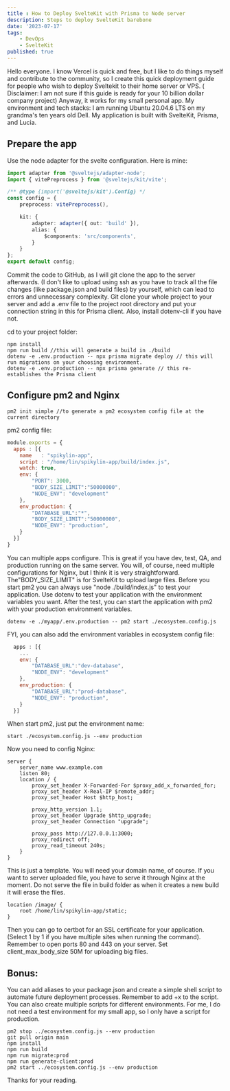 ```yaml
---
title : How to Deploy SvelteKit with Prisma to Node server
description: Steps to deploy SvelteKit barebone
date: '2023-07-17'
tags: 
    - DevOps
    - SvelteKit
published: true
---
```

Hello everyone. I know Vercel is quick and free, but I like to do things myself and contribute to the community, so I create this quick deployment guide for people who wish to deploy Sveltekit to their home server or VPS. ( Disclaimer: I am not sure if this guide is ready for your 10 billion dollar company project) Anyway, it works for my small personal app.
My environment and tech stacks: I am running Ubuntu 20.04.6 LTS on my grandma's ten years old Dell. My application is built with SvelteKit, Prisma, and Lucia.

## Prepare the app

Use the node adapter for the svelte configuration. Here is mine:

```ts
import adapter from '@sveltejs/adapter-node';
import { vitePreprocess } from '@sveltejs/kit/vite';

/** @type {import('@sveltejs/kit').Config} */
const config = {
	preprocess: vitePreprocess(),

	kit: {
		adapter: adapter({ out: 'build' }),
        alias: {
            $components: 'src/components',
        }
	}
};
export default config;
```

Commit the code to GitHub, as I will git clone the app to the server afterwards. (I don't like to upload using ssh as you have to track all the file changes (like package.json and build files) by yourself, which can lead to errors and unnecessary complexity. Git clone your whole project to your server and add a .env file to the project root directory and put your connection string in this for Prisma client. Also, install dotenv-cli if you have not.

cd to your project folder:

```shellscript
npm install
npm run build //this will generate a build in ./build
dotenv -e .env.production -- npx prisma migrate deploy // this will run migrations on your choosing environment.
dotenv -e .env.production -- npx prisma generate // this re-establishes the Prisma client 
```

## Configure pm2 and Nginx

```shellscript
pm2 init simple //to generate a pm2 ecosystem config file at the current directory
```
pm2 config file:

```javascript
module.exports = {
  apps : [{
    name   : "spikylin-app",
    script : "/home/lin/spikylin-app/build/index.js",
    watch: true,
    env: {
        "PORT": 3000,
        "BODY_SIZE_LIMIT":"50000000",
        "NODE_ENV": "development"
    },
    env_production: {
        "DATABASE_URL":"*",
        "BODY_SIZE_LIMIT":"50000000",
        "NODE_ENV": "production",
    }
  }]
}
```
You can multiple apps configure. This is great if you have dev, test, QA, and production running on the same server. You will, of course, need multiple configurations for Nginx, but I think it is very straightforward. The"BODY_SIZE_LIMIT" is for SvelteKit to upload large files.
Before you start pm2 you can always use "node ./build/index.js" to test your application. Use dotenv to test your application with the environment variables you want. After the test, you can start the application with pm2 with your production environment variables.

```shellscript
dotenv -e ./myapp/.env.production -- pm2 start ./ecosystem.config.js
```

FYI, you can also add the environment variables in ecosystem config file:
```javascript
  apps : [{
    ...
    env: {
        "DATABASE_URL":"dev-database",
        "NODE_ENV": "development"
    },
    env_production: {
        "DATABASE_URL":"prod-database",
        "NODE_ENV": "production",
    }
  }]

```

When start pm2, just put the environment name:
```shellscript
start ./ecosystem.config.js --env production
```

Now you need to config Nginx:

```nginx
server {
    server_name www.example.com
    listen 80;
    location / {
    	proxy_set_header X-Forwarded-For $proxy_add_x_forwarded_for;
        proxy_set_header X-Real-IP $remote_addr;
    	proxy_set_header Host $http_host;
        
    	proxy_http_version 1.1;
    	proxy_set_header Upgrade $http_upgrade;
    	proxy_set_header Connection "upgrade";

        proxy_pass http://127.0.0.1:3000;
    	proxy_redirect off;
    	proxy_read_timeout 240s;
    } 
}
```

This is just a template. You will need your domain name, of course.
If you want to server uploaded file, you have to serve it through Nginx at the moment. Do not serve the file in build folder as when it creates a new build it will erase the files.

```nginx
location /image/ {
    root /home/lin/spikylin-app/static;
}
```
Then you can go to certbot for an SSL certificate for your application. (Select 1 by 1 if you have multiple sites when running the command). Remember to open ports 80 and 443 on your server. Set client_max_body_size 50M for uploading big files.
## Bonus:

You can add aliases to your package.json and create a simple shell script to automate future deployment processes. Remember to add +x to the script. You can also create multiple scripts for different environments. For me, I do not need a test environment for my small app, so I only have a script for production.

```shellscript
pm2 stop ../ecosystem.config.js --env production
git pull origin main
npm install
npm run build
npm run migrate:prod
npm run generate-client:prod
pm2 start ../ecosystem.config.js --env production
```
Thanks for your reading.